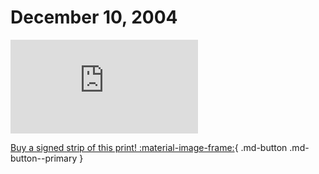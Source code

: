 # December 10, 2004

![](https://www.achewood.com/comic.php?date=12102004)

[Buy a signed strip of this print! :material-image-frame:](https://achewood-holiday-pop-up.myshopify.com/products/strip#12102004){ .md-button .md-button--primary }

